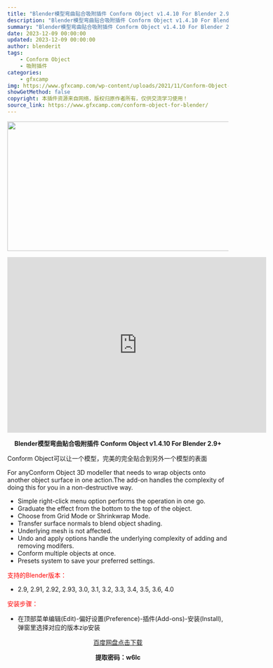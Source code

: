 ```yaml
---
title: "Blender模型弯曲贴合吸附插件 Conform Object v1.4.10 For Blender 2.9+"
description: "Blender模型弯曲贴合吸附插件 Conform Object v1.4.10 For Blender 2.9+ Conform Object可以让一个模型，完美的完全贴合到另外一个模型的表面 Fo..."
summary: "Blender模型弯曲贴合吸附插件 Conform Object v1.4.10 For Blender 2.9+ Conform Object可以让一个模型，完美的完全贴合到另外一个模型的表面 Fo..."
date: 2023-12-09 00:00:00
updated: 2023-12-09 00:00:00
author: blenderit
tags: 
    - Conform Object
    - 吸附插件
categories:
    - gfxcamp
img: https://www.gfxcamp.com/wp-content/uploads/2021/11/Conform-Object-v1.0.0-For-Blender-2.9.jpg
showGetMethod: false
copyright: 本插件资源来自网络，版权归原作者所有，仅供交流学习使用！
source_link: https://www.gfxcamp.com/conform-object-for-blender/
---
```

<div><p><img decoding="async" class="aligncenter size-full wp-image-100550" src="https://www.gfxcamp.com/wp-content/uploads/2021/11/Conform-Object-v1.0.0-For-Blender-2.9.jpg" data-src="https://www.gfxcamp.com/wp-content/uploads/2021/11/Conform-Object-v1.0.0-For-Blender-2.9.jpg" alt="" width="590" height="295" data-srcset="https://www.gfxcamp.com/wp-content/uploads/2021/11/Conform-Object-v1.0.0-For-Blender-2.9.jpg 590w, https://www.gfxcamp.com/wp-content/uploads/2021/11/Conform-Object-v1.0.0-For-Blender-2.9-150x75.jpg 150w" data-sizes="(max-width: 590px) 100vw, 590px"></p><p style="text-align: center;"><iframe loading="lazy" src="https://player.youku.com/embed/XNTgyMjc4OTg1Ng==" width="590" height="400" frameborder="0" allowfullscreen="allowfullscreen"></iframe></p><p style="text-align: center;"><strong>Blender模型弯曲贴合吸附插件 Conform Object v1.4.10 For Blender 2.9+</strong></p><p>Conform Object可以让一个模型，完美的完全贴合到另外一个模型的表面</p><p>For anyConform Object 3D modeller that needs to wrap objects onto another object surface in one action.The add-on handles the complexity of doing this for you in a non-destructive way.</p><ul>
<li>Simple right-click menu option performs the operation in one go.</li>
<li>Graduate the effect from the bottom to the top of the object.</li>
<li>Choose from Grid Mode or Shrinkwrap Mode.</li>
<li>Transfer surface normals to blend object shading.</li>
<li>Underlying mesh is not affected.</li>
<li>Undo and apply options handle the underlying complexity of adding and removing modifers.</li>
<li>Conform multiple objects at once.</li>
<li>Presets system to save your preferred settings.</li>
</ul><p style="text-align: left;"><span style="color: #ff0000;">支持的Blender版本：</span></p><ul>
<li style="text-align: left;">2.9, 2.91, 2.92, 2.93, 3.0, 3.1, 3.2, 3.3, 3.4, 3.5, 3.6, 4.0</li>
</ul><p style="text-align: left;"><span style="color: #ff0000;">安装步骤：</span></p><ul>
<li>在顶部菜单编辑(Edit)-偏好设置(Preference)-插件(Add-ons)-安装(Install),弹窗里选择对应的版本zip安装</li>
</ul><p style="text-align: center;"><a class="maxbutton-3 maxbutton maxbutton-baidu" target="_blank" rel="noopener" href="https://pan.baidu.com/s/1yT0Ffs7UOvI4fonl4k8wDg?pwd=w6lc"><span class="mb-text">百度网盘点击下载</span></a></p><p style="text-align: center;"><strong>提取密码：w6lc</strong></p></div>